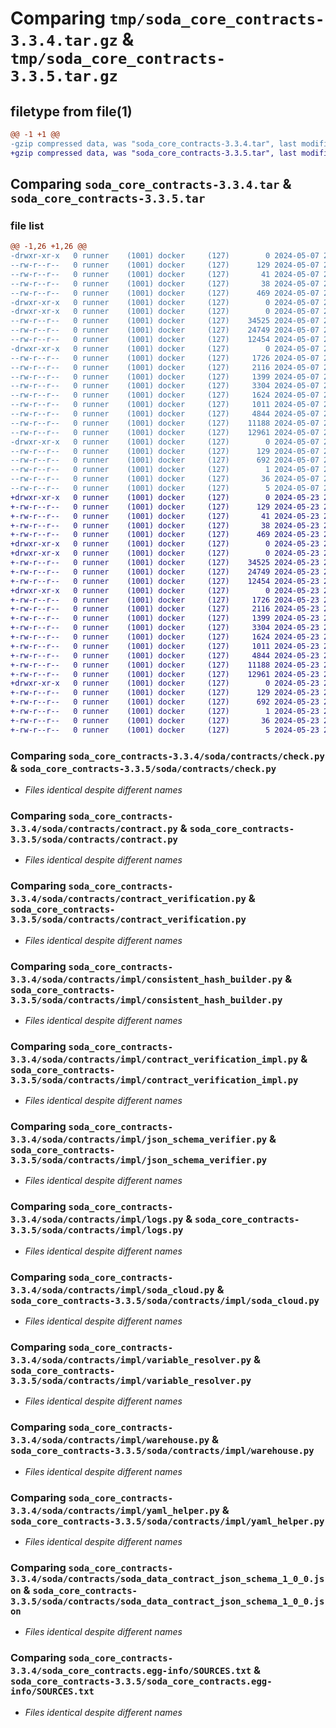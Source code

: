 # Comparing `tmp/soda_core_contracts-3.3.4.tar.gz` & `tmp/soda_core_contracts-3.3.5.tar.gz`

## filetype from file(1)

```diff
@@ -1 +1 @@
-gzip compressed data, was "soda_core_contracts-3.3.4.tar", last modified: Tue May  7 23:39:56 2024, max compression
+gzip compressed data, was "soda_core_contracts-3.3.5.tar", last modified: Thu May 23 22:50:25 2024, max compression
```

## Comparing `soda_core_contracts-3.3.4.tar` & `soda_core_contracts-3.3.5.tar`

### file list

```diff
@@ -1,26 +1,26 @@
-drwxr-xr-x   0 runner    (1001) docker     (127)        0 2024-05-07 23:39:56.259951 soda_core_contracts-3.3.4/
--rw-r--r--   0 runner    (1001) docker     (127)      129 2024-05-07 23:39:56.259951 soda_core_contracts-3.3.4/PKG-INFO
--rw-r--r--   0 runner    (1001) docker     (127)       41 2024-05-07 23:39:42.000000 soda_core_contracts-3.3.4/README.md
--rw-r--r--   0 runner    (1001) docker     (127)       38 2024-05-07 23:39:56.259951 soda_core_contracts-3.3.4/setup.cfg
--rw-r--r--   0 runner    (1001) docker     (127)      469 2024-05-07 23:39:42.000000 soda_core_contracts-3.3.4/setup.py
-drwxr-xr-x   0 runner    (1001) docker     (127)        0 2024-05-07 23:39:56.255951 soda_core_contracts-3.3.4/soda/
-drwxr-xr-x   0 runner    (1001) docker     (127)        0 2024-05-07 23:39:56.255951 soda_core_contracts-3.3.4/soda/contracts/
--rw-r--r--   0 runner    (1001) docker     (127)    34525 2024-05-07 23:39:42.000000 soda_core_contracts-3.3.4/soda/contracts/check.py
--rw-r--r--   0 runner    (1001) docker     (127)    24749 2024-05-07 23:39:42.000000 soda_core_contracts-3.3.4/soda/contracts/contract.py
--rw-r--r--   0 runner    (1001) docker     (127)    12454 2024-05-07 23:39:42.000000 soda_core_contracts-3.3.4/soda/contracts/contract_verification.py
-drwxr-xr-x   0 runner    (1001) docker     (127)        0 2024-05-07 23:39:56.259951 soda_core_contracts-3.3.4/soda/contracts/impl/
--rw-r--r--   0 runner    (1001) docker     (127)     1726 2024-05-07 23:39:42.000000 soda_core_contracts-3.3.4/soda/contracts/impl/consistent_hash_builder.py
--rw-r--r--   0 runner    (1001) docker     (127)     2116 2024-05-07 23:39:42.000000 soda_core_contracts-3.3.4/soda/contracts/impl/contract_verification_impl.py
--rw-r--r--   0 runner    (1001) docker     (127)     1399 2024-05-07 23:39:42.000000 soda_core_contracts-3.3.4/soda/contracts/impl/json_schema_verifier.py
--rw-r--r--   0 runner    (1001) docker     (127)     3304 2024-05-07 23:39:42.000000 soda_core_contracts-3.3.4/soda/contracts/impl/logs.py
--rw-r--r--   0 runner    (1001) docker     (127)     1624 2024-05-07 23:39:42.000000 soda_core_contracts-3.3.4/soda/contracts/impl/soda_cloud.py
--rw-r--r--   0 runner    (1001) docker     (127)     1011 2024-05-07 23:39:42.000000 soda_core_contracts-3.3.4/soda/contracts/impl/variable_resolver.py
--rw-r--r--   0 runner    (1001) docker     (127)     4844 2024-05-07 23:39:42.000000 soda_core_contracts-3.3.4/soda/contracts/impl/warehouse.py
--rw-r--r--   0 runner    (1001) docker     (127)    11188 2024-05-07 23:39:42.000000 soda_core_contracts-3.3.4/soda/contracts/impl/yaml_helper.py
--rw-r--r--   0 runner    (1001) docker     (127)    12961 2024-05-07 23:39:42.000000 soda_core_contracts-3.3.4/soda/contracts/soda_data_contract_json_schema_1_0_0.json
-drwxr-xr-x   0 runner    (1001) docker     (127)        0 2024-05-07 23:39:56.259951 soda_core_contracts-3.3.4/soda_core_contracts.egg-info/
--rw-r--r--   0 runner    (1001) docker     (127)      129 2024-05-07 23:39:56.000000 soda_core_contracts-3.3.4/soda_core_contracts.egg-info/PKG-INFO
--rw-r--r--   0 runner    (1001) docker     (127)      692 2024-05-07 23:39:56.000000 soda_core_contracts-3.3.4/soda_core_contracts.egg-info/SOURCES.txt
--rw-r--r--   0 runner    (1001) docker     (127)        1 2024-05-07 23:39:56.000000 soda_core_contracts-3.3.4/soda_core_contracts.egg-info/dependency_links.txt
--rw-r--r--   0 runner    (1001) docker     (127)       36 2024-05-07 23:39:56.000000 soda_core_contracts-3.3.4/soda_core_contracts.egg-info/requires.txt
--rw-r--r--   0 runner    (1001) docker     (127)        5 2024-05-07 23:39:56.000000 soda_core_contracts-3.3.4/soda_core_contracts.egg-info/top_level.txt
+drwxr-xr-x   0 runner    (1001) docker     (127)        0 2024-05-23 22:50:25.957929 soda_core_contracts-3.3.5/
+-rw-r--r--   0 runner    (1001) docker     (127)      129 2024-05-23 22:50:25.957929 soda_core_contracts-3.3.5/PKG-INFO
+-rw-r--r--   0 runner    (1001) docker     (127)       41 2024-05-23 22:50:11.000000 soda_core_contracts-3.3.5/README.md
+-rw-r--r--   0 runner    (1001) docker     (127)       38 2024-05-23 22:50:25.957929 soda_core_contracts-3.3.5/setup.cfg
+-rw-r--r--   0 runner    (1001) docker     (127)      469 2024-05-23 22:50:11.000000 soda_core_contracts-3.3.5/setup.py
+drwxr-xr-x   0 runner    (1001) docker     (127)        0 2024-05-23 22:50:25.953929 soda_core_contracts-3.3.5/soda/
+drwxr-xr-x   0 runner    (1001) docker     (127)        0 2024-05-23 22:50:25.957929 soda_core_contracts-3.3.5/soda/contracts/
+-rw-r--r--   0 runner    (1001) docker     (127)    34525 2024-05-23 22:50:11.000000 soda_core_contracts-3.3.5/soda/contracts/check.py
+-rw-r--r--   0 runner    (1001) docker     (127)    24749 2024-05-23 22:50:11.000000 soda_core_contracts-3.3.5/soda/contracts/contract.py
+-rw-r--r--   0 runner    (1001) docker     (127)    12454 2024-05-23 22:50:11.000000 soda_core_contracts-3.3.5/soda/contracts/contract_verification.py
+drwxr-xr-x   0 runner    (1001) docker     (127)        0 2024-05-23 22:50:25.957929 soda_core_contracts-3.3.5/soda/contracts/impl/
+-rw-r--r--   0 runner    (1001) docker     (127)     1726 2024-05-23 22:50:11.000000 soda_core_contracts-3.3.5/soda/contracts/impl/consistent_hash_builder.py
+-rw-r--r--   0 runner    (1001) docker     (127)     2116 2024-05-23 22:50:11.000000 soda_core_contracts-3.3.5/soda/contracts/impl/contract_verification_impl.py
+-rw-r--r--   0 runner    (1001) docker     (127)     1399 2024-05-23 22:50:11.000000 soda_core_contracts-3.3.5/soda/contracts/impl/json_schema_verifier.py
+-rw-r--r--   0 runner    (1001) docker     (127)     3304 2024-05-23 22:50:11.000000 soda_core_contracts-3.3.5/soda/contracts/impl/logs.py
+-rw-r--r--   0 runner    (1001) docker     (127)     1624 2024-05-23 22:50:11.000000 soda_core_contracts-3.3.5/soda/contracts/impl/soda_cloud.py
+-rw-r--r--   0 runner    (1001) docker     (127)     1011 2024-05-23 22:50:11.000000 soda_core_contracts-3.3.5/soda/contracts/impl/variable_resolver.py
+-rw-r--r--   0 runner    (1001) docker     (127)     4844 2024-05-23 22:50:11.000000 soda_core_contracts-3.3.5/soda/contracts/impl/warehouse.py
+-rw-r--r--   0 runner    (1001) docker     (127)    11188 2024-05-23 22:50:11.000000 soda_core_contracts-3.3.5/soda/contracts/impl/yaml_helper.py
+-rw-r--r--   0 runner    (1001) docker     (127)    12961 2024-05-23 22:50:11.000000 soda_core_contracts-3.3.5/soda/contracts/soda_data_contract_json_schema_1_0_0.json
+drwxr-xr-x   0 runner    (1001) docker     (127)        0 2024-05-23 22:50:25.957929 soda_core_contracts-3.3.5/soda_core_contracts.egg-info/
+-rw-r--r--   0 runner    (1001) docker     (127)      129 2024-05-23 22:50:25.000000 soda_core_contracts-3.3.5/soda_core_contracts.egg-info/PKG-INFO
+-rw-r--r--   0 runner    (1001) docker     (127)      692 2024-05-23 22:50:25.000000 soda_core_contracts-3.3.5/soda_core_contracts.egg-info/SOURCES.txt
+-rw-r--r--   0 runner    (1001) docker     (127)        1 2024-05-23 22:50:25.000000 soda_core_contracts-3.3.5/soda_core_contracts.egg-info/dependency_links.txt
+-rw-r--r--   0 runner    (1001) docker     (127)       36 2024-05-23 22:50:25.000000 soda_core_contracts-3.3.5/soda_core_contracts.egg-info/requires.txt
+-rw-r--r--   0 runner    (1001) docker     (127)        5 2024-05-23 22:50:25.000000 soda_core_contracts-3.3.5/soda_core_contracts.egg-info/top_level.txt
```

### Comparing `soda_core_contracts-3.3.4/soda/contracts/check.py` & `soda_core_contracts-3.3.5/soda/contracts/check.py`

 * *Files identical despite different names*

### Comparing `soda_core_contracts-3.3.4/soda/contracts/contract.py` & `soda_core_contracts-3.3.5/soda/contracts/contract.py`

 * *Files identical despite different names*

### Comparing `soda_core_contracts-3.3.4/soda/contracts/contract_verification.py` & `soda_core_contracts-3.3.5/soda/contracts/contract_verification.py`

 * *Files identical despite different names*

### Comparing `soda_core_contracts-3.3.4/soda/contracts/impl/consistent_hash_builder.py` & `soda_core_contracts-3.3.5/soda/contracts/impl/consistent_hash_builder.py`

 * *Files identical despite different names*

### Comparing `soda_core_contracts-3.3.4/soda/contracts/impl/contract_verification_impl.py` & `soda_core_contracts-3.3.5/soda/contracts/impl/contract_verification_impl.py`

 * *Files identical despite different names*

### Comparing `soda_core_contracts-3.3.4/soda/contracts/impl/json_schema_verifier.py` & `soda_core_contracts-3.3.5/soda/contracts/impl/json_schema_verifier.py`

 * *Files identical despite different names*

### Comparing `soda_core_contracts-3.3.4/soda/contracts/impl/logs.py` & `soda_core_contracts-3.3.5/soda/contracts/impl/logs.py`

 * *Files identical despite different names*

### Comparing `soda_core_contracts-3.3.4/soda/contracts/impl/soda_cloud.py` & `soda_core_contracts-3.3.5/soda/contracts/impl/soda_cloud.py`

 * *Files identical despite different names*

### Comparing `soda_core_contracts-3.3.4/soda/contracts/impl/variable_resolver.py` & `soda_core_contracts-3.3.5/soda/contracts/impl/variable_resolver.py`

 * *Files identical despite different names*

### Comparing `soda_core_contracts-3.3.4/soda/contracts/impl/warehouse.py` & `soda_core_contracts-3.3.5/soda/contracts/impl/warehouse.py`

 * *Files identical despite different names*

### Comparing `soda_core_contracts-3.3.4/soda/contracts/impl/yaml_helper.py` & `soda_core_contracts-3.3.5/soda/contracts/impl/yaml_helper.py`

 * *Files identical despite different names*

### Comparing `soda_core_contracts-3.3.4/soda/contracts/soda_data_contract_json_schema_1_0_0.json` & `soda_core_contracts-3.3.5/soda/contracts/soda_data_contract_json_schema_1_0_0.json`

 * *Files identical despite different names*

### Comparing `soda_core_contracts-3.3.4/soda_core_contracts.egg-info/SOURCES.txt` & `soda_core_contracts-3.3.5/soda_core_contracts.egg-info/SOURCES.txt`

 * *Files identical despite different names*

